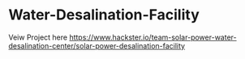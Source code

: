 # Water-Desalination-Facility
Veiw Project here https://www.hackster.io/team-solar-power-water-desalination-center/solar-power-desalination-facility
